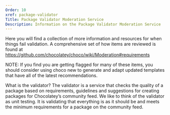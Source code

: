 ```yaml
---
Order: 10
xref: package-validator
Title: Package Validator Moderation Service
Description: Information on the Package Validator Moderation Service
---
```


Here you will find a collection of more information and resources for when things fail validation. A comprehensive set of how items are reviewed is found at https://github.com/chocolatey/choco/wiki/Moderation#requirements

NOTE: If you find you are getting flagged for many of these items, you should consider using choco new to generate and adapt updated templates that have all of the latest recommendations.

What is the validator?
The validator is a service that checks the quality of a package based on requirements, guidelines and suggestions for creating packages for Chocolatey’s community feed. We like to think of the validator as unit testing. It is validating that everything is as it should be and meets the minimum requirements for a package on the community feed.